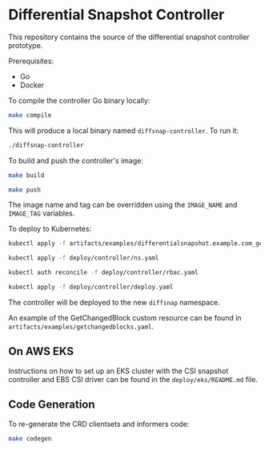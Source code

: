 # Differential Snapshot Controller

This repository contains the source of the differential snapshot controller
prototype.

Prerequisites:

* Go
* Docker

To compile the controller Go binary locally:

```sh
make compile
```

This will produce a local binary named `diffsnap-controller`. To run it:

```sh
./diffsnap-controller
```

To build and push the controller's image:

```sh
make build

make push
```

The image name and tag can be overridden using the `IMAGE_NAME` and `IMAGE_TAG`
variables.

To deploy to Kubernetes:

```sh
kubectl apply -f artifacts/examples/differentialsnapshot.example.com_getchangedblocks.yaml

kubectl apply -f deploy/controller/ns.yaml

kubectl auth reconcile -f deploy/controller/rbac.yaml

kubectl apply -f deploy/controller/deploy.yaml
```

The controller will be deployed to the new `diffsnap` namespace.

An example of the GetChangedBlock custom resource can be found in
`artifacts/examples/getchangedblocks.yaml`.

## On AWS EKS

Instructions on how to set up an EKS cluster with the CSI snapshot controller
and EBS CSI driver can be found in the `deploy/eks/README.md` file.

## Code Generation

To re-generate the CRD clientsets and informers code:

```sh
make codegen
```
